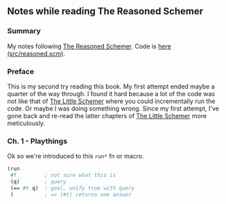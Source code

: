 ## Notes while reading The Reasoned Schemer

### Summary

My notes following [The Reasoned Schemer](http://www.amazon.com/Reasoned-Schemer-Daniel-P-Friedman/dp/0262562146). Code is [here (src/reasoned.scm)](https://github.com/marsmining/learn-scm/blob/master/src/reasoned.scm).

### Preface

This is my second try reading this book. My first attempt ended maybe a quarter of the way through. I found it hard because a lot of the code was not like that of [The Little Schemer](http://www.amazon.com/Little-Schemer-Daniel-P-Friedman/dp/0262560992) where you could incrementally run the code. Or maybe I was doing something wrong. Since my first attempt, I've gone back and re-read the latter chapters of [The Little Schemer](http://www.amazon.com/Little-Schemer-Daniel-P-Friedman/dp/0262560992) more meticulously.

### Ch. 1 - Playthings

Ok so we're introduced to this `run*` fn or macro.

```scheme
(run
 #f         ; not sure what this is
 (q)        ; query
 (== #t q)  ; goal, unify true with query
 )          ; => (#t) returns one answer
```